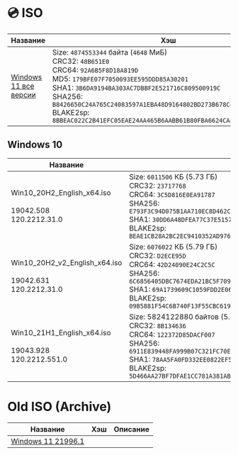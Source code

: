 # 💿 ISO
| Название | Хэш | Описание |
| -- | ------- | --- |
| [Windows 11 все версии](https://filedn.eu/lFS6h5cBEsru02lgr5VwkTJ/Windows%2011%20Files/ISO) | Size: `4874553344` байта (`4648` МиБ) <br> CRC32: `48B651E0` <br> CRC64: `92A6B5F8D18A819D` <br> MD5: `179BFE07F7050093EE595DDD85A30201` <br> SHA1: `3B6DA9194BA303AC7DBBF2E521716C809500919C` <br> SHA256: `B8426650C24A765C24083597A1EBA48D9164802BD273B678C4FEFE2A6DA60DCB` <br> BLAKE2sp: `8BBEAC022C2B41EFC05EAE24AA465B6AABB61B80FBA6624CA83FD5EEA48F1A15`

## Windows 10
| Название | Хэш |
| -- | --- |
| Win10_20H2_English_x64.iso <br><br> 19042.508 <br> 120.2212.31.0 | Size: `6011506` КБ (5.73 ГБ) <br> CRC32: `23717768` <br> CRC64: `3C5D816E0EA91787` <br> SHA256: `E793F3C94D075B1AA710EC8D462CEE77FDE82CAF400D143D68036F72C12D9A7E` <br> SHA1: `30DD6A48DFEA77C37E51573BCB75BE4EDD6FEBFF` <br> BLAKE2sp: `BEAE1CB28A2BC2EC9410352AD976D744A935956501B5DE26160ECC22C7359B5F` |
| Win10_20H2_v2_English_x64.iso <br><br> 19042.631 <br> 120.2212.31.0 | Size: `6076022` КБ (5.79 ГБ) <br> CRC32: `D2ECE95D` <br> CRC64: `42D24090E24C2C5C` <br> SHA256: `6C6856405DBC7674EDA21BC5F7094F5A18AF5C9BACC67ED111E8F53F02E7D13D` <br> SHA1: `69A1739609C1059FDD2E0688891BF59A78413C6B` <br> BLAKE2sp: `09B5881F54C6B740F13F55CBC619D9DB1CD16C3D9ED86A37E80C8DE4F43B3430` |
| Win10_21H1_English_x64.iso <br><br> 19043.928 <br> 120.2212.551.0 | Size: 5824122880 байтов (5.42 ГБ) <br> CRC32: `8B134636` <br> CRC64: `122372D85DACF007` <br> SHA256: `6911E839448FA999B07C321FC70E7408FE122214F5C4E80A9CCC64D22D0D85EA` <br> SHA1: `78AA5FA0FD332EE0822EF5A533CD2CFE12333274` <br> BLAKE2sp: `5D466AA27BF7DFAE1CC781A381AB03688049AC71B87603F6619FE2B2A5AC105D`

# Old ISO (Archive)
| Название | Хэш | Описание |
| --- | ------ | --- |
| [Windows 11 21996.1](https://yandex.ru/search/?text=3B6DA9194BA303AC7DBBF2E521716C809500919C&lr=213)
